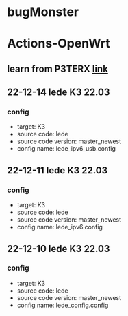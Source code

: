 # bugMonster

# Actions-OpenWrt
## learn from P3TERX [link](https://github.com/P3TERX/Actions-OpenWrt)

## 22-12-14 lede K3 22.03
### config
- target: K3
- source code: lede
- source code version: master_newest
- config name: lede_ipv6_usb.config

## 22-12-11 lede K3 22.03 
### config
- target: K3
- source code: lede
- source code version: master_newest
- config name: lede_ipv6.config

## 22-12-10 lede K3 22.03 
### config
- target: K3
- source code: lede
- source code version: master_newest
- config name: lede_config.config

